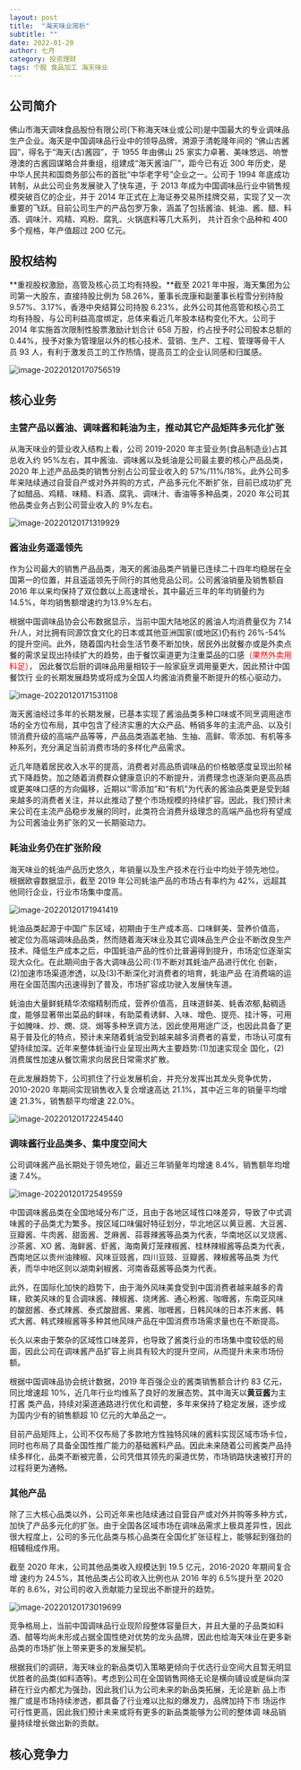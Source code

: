 ```yaml
---
layout: post
title:  "海天味业简析"
subtitle: ""
date: 2022-01-20
author: 七月
category: 投资理财
tags: 个股 食品加工 海天味业
---
```


## 公司简介

佛山市海天调味食品股份有限公司(下称海天味业或公司)是中国最大的专业调味品生产企业。海天是中国调味品行业中的领导品牌，溯源于清乾隆年间的 “佛山古酱园”，得名于“海天(古)酱园”，于 1955 年由佛山 25 家实力卓著、美味悠远、响誉港澳的古酱园谋略合并重组，组建成“海天酱油厂”，距今已有近 300 年历史，是中华人民共和国商务部公布的首批“中华老字号”企业之一。公司于 1994 年底成功转制，从此公司业务发展驶入了快车道，于 2013 年成为中国调味品行业中销售规模突破百亿的企业，并于 2014 年正式在上海证券交易所挂牌交易，实现了又一次重要的飞跃。目前公司生产的产品包罗万象，涵盖了包括酱油、蚝油、酱、醋、料酒、调味汁、鸡精、鸡粉、腐乳、火锅底料等几大系列， 共计百余个品种和 400 多个规格，年产值超过 200 亿元。

## 股权结构

**重视股权激励，高管及核心员工均有持股。**截至 2021 年中报，海天集团为公司第一大股东，直接持股比例为 58.26%，董事长庞康和副董事长程雪分别持股 9.57%、3.17%，香港中央结算公司持股 6.23%，此外公司其他高管和核心员工均有持股，与公司利益高度绑定，总体来看近几年股本结构变化不大。公司于 2014 年实施首次限制性股票激励计划合计 658 万股，约占授予时公司股本总额的 0.44%，授予对象为管理层以外的核心技术、营销、生产、工程、管理等骨干人员 93 人，有利于激发员工的工作热情，提高员工的企业认同感和归属感。

![image-20220120170756519](/Users/Rosanne/Documents/GitHub/Rosanne-Luo.github.io/img//image-20220120170756519.png)

## 核心业务

### 主营产品以酱油、调味酱和耗油为主，推动其它产品矩阵多元化扩张

从海天味业的营业收入结构上看，公司 2019-2020 年主营业务(食品制造业)占其总收入约 95%左右，其中酱油、调味酱以及蚝油是公司最主要的核心产品品类， 2020 年上述产品品类的销售分别占公司营业收入的 57%/11%/18%。此外公司多年来陆续通过自营自产或对外并购的方式，产品多元化不断扩张，目前已成功扩充 了如醋品、鸡精、味精、料酒、腐乳、调味汁、香油等多种品类，2020 年公司其他品类业务占到公司营业收入的 9%左右。

![image-20220120171319929](/Users/Rosanne/Documents/GitHub/Rosanne-Luo.github.io/img//image-20220120171319929.png)

### 酱油业务遥遥领先

作为公司最大的销售产品品类，海天的酱油品类产销量已连续二十四年均稳居在全国第一的位置，并且遥遥领先于同行的其他竞品公司。公司酱油销量及销售额自 2016 年以来均保持了双位数以上高速增长，其中最近三年的年均销量约为 14.5%，年均销售额增速约为13.9%左右。

根据中国调味品协会公布数据显示，当前中国大陆地区的酱油人均消费量仅为 7.14 升/人，对比拥有同源饮食文化的日本或其他亚洲国家(或地区)仍有约 26%-54%的提升空间。此外，随着国内社会生活节奏不断加快，居民外出就餐亦或是外卖点餐的需求呈现出持续扩大的趋势，由于餐饮渠道更为注重菜品的口感<font color=red>（果然外卖用料足）</font>， 因此餐饮后厨的调味品用量相较于一般家庭烹调用量更大，因此预计中国餐饮行 业的长期发展趋势或将成为全国人均酱油消费量不断提升的核心驱动力。

![image-20220120171531108](/Users/Rosanne/Documents/GitHub/Rosanne-Luo.github.io/img//image-20220120171531108.png)

海天酱油经过多年的长期发展，已基本实现了酱油品类多种口味或不同烹调用途市场的全方位布局，其中包含了经济实惠的大众产品、畅销多年的主流产品、以及引领消费升级的高端产品等等，产品品类涵盖老抽、生抽、高鲜、零添加、有机等多种系列，充分满足当前消费市场的多样化产品需求。

近几年随着居民收入水平的提高，消费者对高品质调味品的价格敏感度呈现出阶梯式下降趋势。加之随着消费群众健康意识的不断提升，消费理念也逐渐向更高品质或更美味口感的方向偏移，近期以“零添加”和“有机”为代表的酱油品类更是受到越来越多的消费者关注，并以此推动了整个市场规模的持续扩容。因此，我们预计未来公司在主流产品稳步发展的同时，此类符合消费升级理念的高端产品也将有望成为公司酱油业务扩张的又一长期驱动力。

### 耗油业务仍在扩张阶段

海天味业的蚝油产品历史悠久，年销量以及生产技术在行业中均处于领先地位。 根据欧睿数据显示，截至 2019 年公司蚝油产品的市场占有率约为 42%，远超其他同行企业，行业市场集中度高。

![image-20220120171941419](/Users/Rosanne/Documents/GitHub/Rosanne-Luo.github.io/img//image-20220120171941419.png)

蚝油品类起源于中国广东区域，初期由于生产成本高、口味鲜美、营养价值高， 被定位为高端调味品品类，然而随着海天味业及其它调味品生产企业不断改良生产技术、降低生产成本之后，中国蚝油产品的性价比普遍得到提升，市场定位逐渐实现大众化。在此期间由于各大调味品公司:(1)不断对其蚝油产品进行优化 创新，(2)加速市场渠道渗透，以及(3)不断深化对消费者的培育，蚝油产品 在消费端的运用在全国范围内迅速得到了普及，市场扩容成功驶入发展快车道。

蚝油由大量鲜蚝精华浓缩精制而成，营养价值高，且味道鲜美、蚝香浓郁,黏稠适度，能够显著带出菜品的鲜味，有助菜肴诱鲜、入味、增色、提亮、挂汁等，可用于如腌味、炒、燘、烧、焗等多种烹调方法，因此使用用途广泛，也因此具备了更易于普及化的特点，预计未来随着蚝油受到越来越多消费者的喜爱，市场认可度有望持续加深。近年来整体蚝油行业呈现出两大主要趋势:(1)加速实现全 国化，(2)消费属性加速从餐饮需求向居民日常需求扩散。

在此发展趋势下，公司抓住了行业发展机会，并充分发挥出其龙头竞争优势， 2010-2020 年期间实现销售收入复合增速高达 21.1%，其中近三年的销量平均增速 21.3%，销售额平均增速 22.0%。

![image-20220120172245440](/Users/Rosanne/Documents/GitHub/Rosanne-Luo.github.io/img//image-20220120172245440.png)

### 调味酱行业品类多、集中度空间大

公司调味酱产品长期处于领先地位，最近三年销量年均增速 8.4%，销售额年均增速 7.4%。

![image-20220120172549559](/Users/Rosanne/Documents/GitHub/Rosanne-Luo.github.io/img//image-20220120172549559.png)

中国调味酱品类在全国地域分布广泛，且由于各地区域性口味差异，导致了中式调味酱的子品类尤为繁多。按区域口味偏好特征划分，华北地区以黄豆酱、大豆酱、豆瓣酱、牛肉酱、甜面酱、芝麻酱、蒜蓉辣酱等品类为代表，华南地区以叉烧酱、沙茶酱、XO 酱、海鲜酱、虾酱，海南黄灯笼辣椒酱、桂林辣椒酱等品类为代表，西南地区以贵州油辣椒、风味豆豉酱，四川豆豉、豆瓣酱、辣椒酱等品类 为代表，而华中地区则以湖南剁椒酱、河南香菇酱等品类为代表。

此外，在国际化加快的趋势下，由于海外风味美食受到中国消费者越来越多的青 睐，欧美风味的复合调味酱、辣椒酱、烧烤酱、通心粉酱、咖喱酱，东南亚风味 的酸甜酱、泰式辣酱、泰式酸甜酱、果酱、咖喱酱，日韩风味的日本芥末酱、韩 式大酱、韩式辣椒酱等多种其他风味产品在中国消费市场需求量也在不断提高。

长久以来由于繁杂的区域性口味差异，也导致了酱类行业的市场集中度较低的局 面，因此公司在调味酱产品扩容上尚具有较大的提升空间，从而提升未来市场份额。

根据中国调味品协会统计数据，2019 年百强企业的酱类销售额合计约 83 亿元，同比增速超 10%，近几年行业均维系了良好的发展态势。其中海天以**黄豆酱**为主打酱 类产品，持续对渠道通路进行优化和调整，多年来保持了稳定发展，逐步成为国内少有的销售额超 10 亿元的大单品之一。

目前产品矩阵上，公司不仅布局了多款地方性独特风味的酱料实现区域市场卡位，同时也布局了具备全国性推广能力的基础酱料产品。因此未来随着公司酱类产品持续多样化，品类不断被完善，公司凭借其领先的渠道优势，市场销路快速被打开的过程将更为通畅。

### 其他产品

除了三大核心品类以外，公司近年来也陆续通过自营自产或对外并购等多种方式，加快了产品多元化的扩张。由于全国各区域市场在调味品需求上极具差异性，因此很大程度上，公司的多元化品类与核心品类在全国化扩张征程上，能够起到强劲的相辅相成作用。

截至 2020 年末，公司其他品类收入规模达到 19.5 亿元，2016-2020 年期间复合增 速约为 24.5%，其他品类占公司收入比例也从 2016 年的 6.5%提升至 2020 年的 8.6%，对公司的收入贡献能力呈现出不断提升的趋势。

![image-20220120173019699](/Users/Rosanne/Documents/GitHub/Rosanne-Luo.github.io/img//image-20220120173019699.png)

竞争格局上，当前中国调味品行业现阶段整体容量巨大，并且大量的子品类如料酒、醋等均尚未形成占据全国性绝对优势的龙头品牌，因此也给海天味业在更多新品类的市场扩张上带来更多的发展契机。

根据我们的调研，海天味业的新品类切入策略更倾向于优选行业空间大且暂无明显优胜者的品类(如料酒等)。考虑到公司在全国销售网络无论是横向铺设或是纵向深耕在行业内都尤为强劲，因此我们认为公司未来的新品类拓展，无论是新 品上市推广或是市场持续渗透，都具备了行业难以比拟的爆发力，品牌加持下市 场运作可行性更高，因此我们预计未来或将有更多的新品类能够为公司的整体调 味品销量持续增长做出新的贡献。

## 核心竞争力